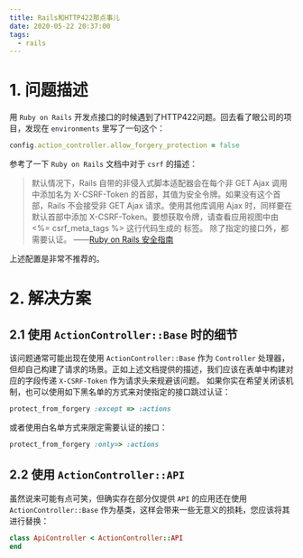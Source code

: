 ```yaml
---
title: Rails和HTTP422那点事儿
date: 2020-05-22 20:37:00
tags: 
  - rails
---
```

# 1. 问题描述
用 `Ruby on Rails` 开发点接口的时候遇到了HTTP422问题。回去看了眼公司的项目，发现在 `environments` 里写了一句这个：
~~~ ruby
config.action_controller.allow_forgery_protection = false
~~~
参考了一下 `Ruby on Rails` 文档中对于 `csrf` 的描述：
> 默认情况下，Rails 自带的非侵入式脚本适配器会在每个非 GET Ajax 调用中添加名为 X-CSRF-Token 的首部，其值为安全令牌。如果没有这个首部，Rails 不会接受非 GET Ajax 请求。使用其他库调用 Ajax 时，同样要在默认首部中添加 X-CSRF-Token。要想获取令牌，请查看应用视图中由 <%= csrf_meta_tags %> 这行代码生成的 <meta name='csrf-token' content='THE-TOKEN'> 标签。
除了指定的接口外，都需要认证。
> ——[Ruby on Rails 安全指南](https://ruby-china.github.io/rails-guides/security.html#csrf-countermeasures)

上述配置是非常不推荐的。

# 2. 解决方案
## 2.1 使用 `ActionController::Base` 时的细节
该问题通常可能出现在使用 `ActionController::Base` 作为 `Controller` 处理器，但却自己构建了请求的场景。正如上述文档提供的描述，我们应该在表单中构建对应的字段传递 `X-CSRF-Token` 作为请求头来规避该问题。
如果你实在希望关闭该机制，也可以使用如下黑名单的方式来对使指定的接口跳过认证：
~~~ ruby
protect_from_forgery :except => :actions
~~~
或者使用白名单方式来限定需要认证的接口：
~~~ ruby
protect_from_forgery :only=> :actions
~~~
## 2.2 使用 `ActionController::API` 
虽然说来可能有点可笑，但确实存在部分仅提供 `API` 的应用还在使用 `ActionController::Base` 作为基类，这样会带来一些无意义的损耗，您应该将其进行替换：
~~~ ruby
class ApiController < ActionController::API
end
~~~
